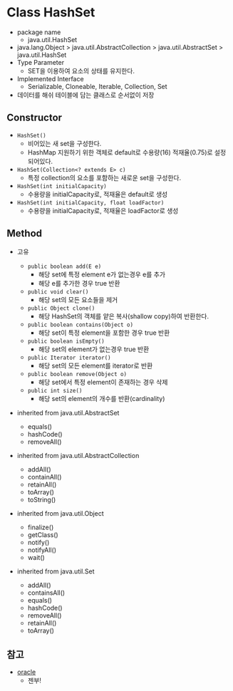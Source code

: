 # Class HashSet <E>
 - package name
 	 - java.util.HashSet<E>
 - java.lang.Object > java.util.AbstractCollection > java.util.AbstractSet > java.util.HashSet
 - Type Parameter
 	 - SET을 이용하여 요소의 상태를 유지한다.
 - Implemented Interface
 	 - Serializable, Cloneable, Iterable<E>, Collection<E>, Set<E>
 - 데이터를 해쉬 테이블에 담는 클래스로 순서없이 저장

## Constructor
 - `HashSet()`
 	 - 비어있는 새 set을 구성한다.
 	 - HashMap 지원하기 위한 객체로 default로 수용량(16) 적재율(0.75)로 설정되어있다.
 - `HashSet(Collection<? extends E> c)`
 	 - 특정 collection의 요소를 포함하는 새로운 set을 구성한다.
 - `HashSet(int initialCapacity)`
 	 - 수용량을 initialCapacity로, 적재율은 default로 생성
 - `HashSet(int initialCapacity, float loadFactor)`
 	 - 수용량을 initialCapacity로, 적재율은 loadFactor로 생성

## Method
 - 고유
 	 - `public boolean add(E e)`
 	 	 - 해당 set에 특정 element e가 없는경우 e를 추가
 	 	 - 해당 e를 추가한 경우 true 반환
 	 - `public void clear()`
 	 	 - 해당 set의 모든 요소들을 제거
 	 - `public Object clone()`
 	 	 - 해당 HashSet의 객체를 얕은 복사(shallow copy)하여 반환한다.
 	 - `public boolean contains(Object o)`
 	 	 - 해당 set이 특정 element을 포함한 경우 true 반환
 	 - `public boolean isEmpty()`
 	 	 - 해당 set의 element가 없는경우 true 반환
 	 - `public Iterator iterator()`
 	 	 - 해당 set의 모든 element를 iterator로 반환
 	 - `public boolean remove(Object o)`
 	 	 - 해당 set에서 특정 element이 존재하는 경우 삭제
 	 - `public int size()`
 	 	 - 해당 set의 element의 개수를 반환(cardinality)

 - inherited from java.util.AbstractSet
 	 - equals()
 	 - hashCode()
 	 - removeAll()
 - inherited from java.util.AbstractCollection
 	 - addAll()
 	 - containAll()
 	 - retainAll()
 	 - toArray()
 	 - toString()
 - inherited from java.util.Object
 	 - finalize()
 	 - getClass()
 	 - notify()
 	 - notifyAll()
 	 - wait()
 - inherited from java.util.Set
 	 - addAll()
 	 - containsAll()
 	 - equals()
 	 - hashCode()
 	 - removeAll()
 	 - retainAll()
 	 - toArray()



## 참고
 - [oracle](https://docs.oracle.com/javase/7/docs/api/java/util/HashSet.html "Class HashSet<E>")
	 - 젠부!